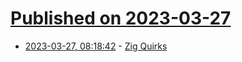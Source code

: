 # [Published on 2023-03-27](index.md)

* [2023-03-27, 08:18:42](https://lobste.rs/s/rl6wrf/zig_quirks) - [Zig Quirks](https://www.openmymind.net/Zig-Quirks/)
